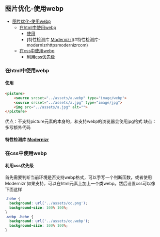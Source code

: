 ## 图片优化-使用webp

<!-- TOC -->

- [图片优化-使用webp](#图片优化-使用webp)
    - [在html中使用webp](#在html中使用webp)
        - [使用<picture>](#使用picture)
        - [特性检测库 [Modernizr](https://modernizr.com/)](#特性检测库-modernizrhttpsmodernizrcom)
    - [在css中使用webp](#在css中使用webp)
        - [利用css优先级](#利用css优先级)

<!-- /TOC -->

### 在html中使用webp

#### 使用<picture>
```html
<picture>
    <source srcset="../assets/a.webp" type="image/webp">
    <source srcset="../assets/a.jpg" type="image/jpg">
    <img src="../assets/a.jpg" alt="">
</picture>
```
优点：不支持picture元素的本身的，和支持webp的浏览器会使用jpg格式
缺点：多写额外代码

#### 特性检测库 [Modernizr](https://modernizr.com/)

### 在css中使用webp

#### 利用css优先级

首先需要判断当前环境是否支持webp格式，可以手写一个判断函数，或者使用Modernizr
如果支持，可以在html元素上加上一个类webp。然后设置css可以像下面这样
```css
.hehe {
  background: url('../assets/cc.png');
  background-size: 100% 100%;
}
.webp .hehe {
  background: url('../assets/cc.webp');
  background-size: 100% 100%;
}
```
